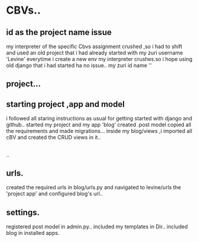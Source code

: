 # CBVs..


## id as the project name issue
my interpreter of the specific Cbvs assignment crushed ,so i had to shift and used an old project that i had already started with my zuri 
username 'Levine'  everytime i create a new env my interpreter crushes.so i hope using old django that i had started ha no issue..
my zuri id name ''

## project...
## starting project ,app and model
i followed all staring instructions as usual for getting started with django and github..
started my project and my app 'blog' created .post   model copied all the requirements and made migrations...
inside my blog/views ,i imported all cBV and created the CRUD views in it..

## 
..
## urls.
created the required urls in blog/urls.py
and navigated to levine/urls the 'project app' and configured blog's url..

## settings.
registered post model in admin.py..
included my templates in Dir..
included blog in installed apps.

